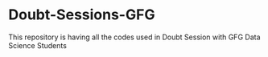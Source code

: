 # Doubt-Sessions-GFG
This repository is having all the codes used in Doubt Session with GFG Data Science Students
